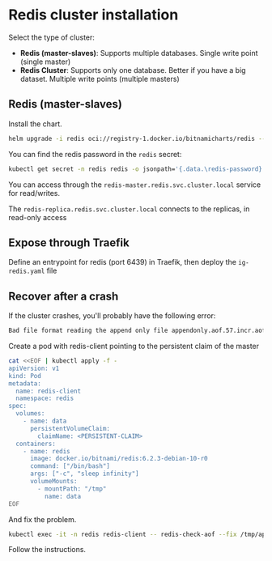 # Redis cluster installation

Select the type of cluster:

- **Redis (master-slaves)**: Supports multiple databases. Single write point (single master)
- **Redis Cluster**: Supports only one database. Better if you have a big dataset. Multiple write points (multiple masters)

## Redis (master-slaves)

Install the chart.

```bash
helm upgrade -i redis oci://registry-1.docker.io/bitnamicharts/redis --namespace redis --create-namespace --set master.persistence.storageClass=rook-ceph-nvme2tb --set replica.persistence.storageClass=rook-ceph-nvme2tb --set metrics.enabled=true --set metrics.serviceMonitor.enabled=true  --set metrics.serviceMonitor.additionalLabels.release=kube-prometheus-stack
```

You can find the redis password in the `redis` secret:

```bash
kubectl get secret -n redis redis -o jsonpath='{.data.\redis-password}' | base64 -d
```

You can access through the `redis-master.redis.svc.cluster.local` service for read/writes.

The `redis-replica.redis.svc.cluster.local` connects to the replicas, in read-only access

## Expose through Traefik

Define an entrypoint for redis (port 6439) in Traefik, then deploy the `ig-redis.yaml` file


## Recover after a crash

If the cluster crashes, you'll probably have the following error:

```bash
Bad file format reading the append only file appendonly.aof.57.incr.aof: make a backup of your AOF file, then use ./redis-check-aof --fix <filename.manifest>
```

Create a pod with redis-client pointing to the persistent claim of the master

```bash
cat <<EOF | kubectl apply -f -
apiVersion: v1
kind: Pod
metadata:
  name: redis-client
  namespace: redis
spec:
  volumes:
    - name: data
      persistentVolumeClaim:
        claimName: <PERSISTENT-CLAIM>
  containers:
    - name: redis
      image: docker.io/bitnami/redis:6.2.3-debian-10-r0
      command: ["/bin/bash"]
      args: ["-c", "sleep infinity"]
      volumeMounts:
        - mountPath: "/tmp"
          name: data
EOF
```

And fix the problem.

```bash
kubectl exec -it -n redis redis-client -- redis-check-aof --fix /tmp/appendonlydir/appendonly.aof.57.incr.aof
```

Follow the instructions.

